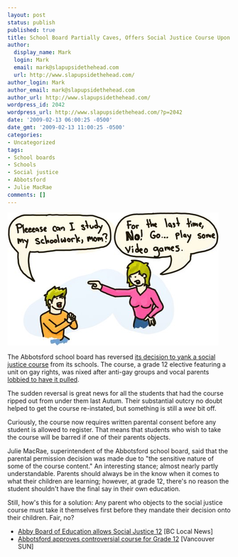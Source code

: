 ```yaml
---
layout: post
status: publish
published: true
title: School Board Partially Caves, Offers Social Justice Course Upon Parental Permission
author:
  display_name: Mark
  login: Mark
  email: mark@slapupsidethehead.com
  url: http://www.slapupsidethehead.com/
author_login: Mark
author_email: mark@slapupsidethehead.com
author_url: http://www.slapupsidethehead.com/
wordpress_id: 2042
wordpress_url: http://www.slapupsidethehead.com/?p=2042
date: '2009-02-13 06:00:25 -0500'
date_gmt: '2009-02-13 11:00:25 -0500'
categories:
- Uncategorized
tags:
- School boards
- Schools
- Social justice
- Abbotsford
- Julie MacRae
comments: []
---
```

![And go bug your sister, while you're at it.](/wp-content/media/2009/02/study-permission.jpg "And go bug your sister, while you're at it.")

The Abbotsford school board has reversed [its decision to yank a social justice course](http://www.slapupsidethehead.com/2008/09/social-justice-course-yanked-by-religious-groups/ "Yoink!") from its schools. The course, a grade 12 elective featuring a unit on gay rights, was nixed after anti-gay groups and vocal parents [lobbied to have it pulled](http://www.slapupsidethehead.com/2006/08/parents-protest-new-course/ "I decide for ALL students!").

The sudden reversal is great news for all the students that had the course ripped out from under them last Autum. Their substantial outcry no doubt helped to get the course re-instated, but something is still a _wee_ bit off.

Curiously, the course now requires written parental consent before any student is allowed to register. That means that students who wish to take the course will be barred if one of their parents objects.

Julie MacRae, superintendent of the Abbotsford school board, said that the parental permission decision was made due to "the sensitive nature of some of the course content." An interesting stance; almost nearly partly understandable. Parents should always be in the know when it comes to what their children are learning; however, at grade 12, there's no reason the student shouldn't have the final say in their own education.

Still, how's this for a solution: Any parent who objects to the social justice course must take it themselves first before they mandate their decision onto their children. Fair, no?

- [Abby Board of Education allows Social Justice 12](http://www.bclocalnews.com/lifestyles/39462164.html) [BC Local News]
- [Abbotsford approves controversial course for Grade 12](http://www2.canada.com/vancouversun/news/westcoastnews/story.html?id=7f3fd57b-3eb0-4c41-834b-451d427f7306) [Vancouver SUN]
